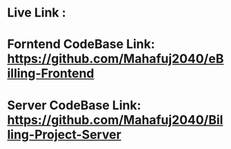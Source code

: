 # Live Link : 
# Forntend CodeBase Link: https://github.com/Mahafuj2040/eBilling-Frontend
# Server CodeBase Link: https://github.com/Mahafuj2040/Billing-Project-Server
